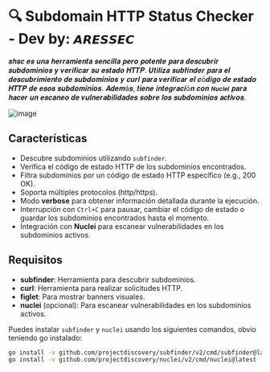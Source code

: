 # 🔍 Subdomain HTTP Status Checker - Dev by: `𝘼𝙍𝙀𝙎𝙎𝙀𝘾`

𝒔𝒉𝒔𝒄 𝒆𝒔 𝒖𝒏𝒂 𝒉𝒆𝒓𝒓𝒂𝒎𝒊𝒆𝒏𝒕𝒂 𝒔𝒆𝒏𝒄𝒊𝒍𝒍𝒂 𝒑𝒆𝒓𝒐 𝒑𝒐𝒕𝒆𝒏𝒕𝒆 𝒑𝒂𝒓𝒂 𝒅𝒆𝒔𝒄𝒖𝒃𝒓𝒊𝒓 𝒔𝒖𝒃𝒅𝒐𝒎𝒊𝒏𝒊𝒐𝒔 𝒚 𝒗𝒆𝒓𝒊𝒇𝒊𝒄𝒂𝒓 𝒔𝒖 𝒆𝒔𝒕𝒂𝒅𝒐 𝑯𝑻𝑻𝑷. 𝑼𝒕𝒊𝒍𝒊𝒛𝒂 𝒔𝒖𝒃𝒇𝒊𝒏𝒅𝒆𝒓 𝒑𝒂𝒓𝒂 𝒆𝒍 𝒅𝒆𝒔𝒄𝒖𝒃𝒓𝒊𝒎𝒊𝒆𝒏𝒕𝒐 𝒅𝒆 𝒔𝒖𝒃𝒅𝒐𝒎𝒊𝒏𝒊𝒐𝒔 𝒚 𝒄𝒖𝒓𝒍 𝒑𝒂𝒓𝒂 𝒗𝒆𝒓𝒊𝒇𝒊𝒄𝒂𝒓 𝒆𝒍 𝒄ó𝒅𝒊𝒈𝒐 𝒅𝒆 𝒆𝒔𝒕𝒂𝒅𝒐 𝑯𝑻𝑻𝑷 𝒅𝒆 𝒆𝒔𝒐𝒔 𝒔𝒖𝒃𝒅𝒐𝒎𝒊𝒏𝒊𝒐𝒔. 𝑨𝒅𝒆𝒎á𝒔, 𝒕𝒊𝒆𝒏𝒆 𝒊𝒏𝒕𝒆𝒈𝒓𝒂𝒄𝒊ó𝒏 𝒄𝒐𝒏 `𝑵𝒖𝒄𝒍𝒆𝒊` 𝒑𝒂𝒓𝒂 𝒉𝒂𝒄𝒆𝒓 𝒖𝒏 𝒆𝒔𝒄𝒂𝒏𝒆𝒐 𝒅𝒆 𝒗𝒖𝒍𝒏𝒆𝒓𝒂𝒃𝒊𝒍𝒊𝒅𝒂𝒅𝒆𝒔 𝒔𝒐𝒃𝒓𝒆 𝒍𝒐𝒔 𝒔𝒖𝒃𝒅𝒐𝒎𝒊𝒏𝒊𝒐𝒔 𝒂𝒄𝒕𝒊𝒗𝒐𝒔.

![image](https://github.com/user-attachments/assets/ff4d7597-4014-4449-87e4-e049da54da64)
## Características

- Descubre subdominios utilizando `subfinder`.
- Verifica el código de estado HTTP de los subdominios encontrados.
- Filtra subdominios por un código de estado HTTP específico (e.g., 200 OK).
- Soporta múltiples protocolos (http/https).
- Modo **verbose** para obtener información detallada durante la ejecución.
- Interrupción con `Ctrl+C` para pausar, cambiar el código de estado o guardar los subdominios encontrados hasta el momento.
- Integración con **Nuclei** para escanear vulnerabilidades en los subdominios activos.

## Requisitos

- **subfinder**: Herramienta para descubrir subdominios.
- **curl**: Herramienta para realizar solicitudes HTTP.
- **figlet**: Para mostrar banners visuales.
- **nuclei** (opcional): Para escanear vulnerabilidades en los subdominios activos.

Puedes instalar `subfinder` y `nuclei` usando los siguientes comandos, obvio teniendo go instalado:

```bash
go install -v github.com/projectdiscovery/subfinder/v2/cmd/subfinder@latest
go install -v github.com/projectdiscovery/nuclei/v2/cmd/nuclei@latest


